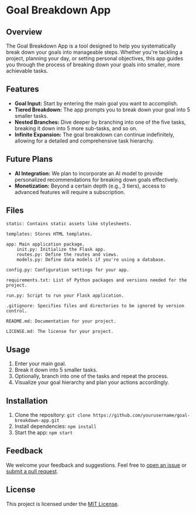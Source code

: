 # Goal Breakdown App

## Overview

The Goal Breakdown App is a tool designed to help you systematically break down your goals into manageable steps. Whether you're tackling a project, planning your day, or setting personal objectives, this app guides you through the process of breaking down your goals into smaller, more achievable tasks.

## Features

- **Goal Input:** Start by entering the main goal you want to accomplish.
- **Tiered Breakdown:** The app prompts you to break down your goal into 5 smaller tasks.
- **Nested Branches:** Dive deeper by branching into one of the five tasks, breaking it down into 5 more sub-tasks, and so on.
- **Infinite Expansion:** The goal breakdown can continue indefinitely, allowing for a detailed and comprehensive task hierarchy.

## Future Plans

- **AI Integration:** We plan to incorporate an AI model to provide personalized recommendations for breaking down goals effectively.
- **Monetization:** Beyond a certain depth (e.g., 3 tiers), access to advanced features will require a subscription.

## Files
    static: Contains static assets like stylesheets.

    templates: Stores HTML templates.

    app: Main application package.
        init.py: Initialize the Flask app.
        routes.py: Define the routes and views.
        models.py: Define data models if you're using a database.

    config.py: Configuration settings for your app.

    requirements.txt: List of Python packages and versions needed for the project.

    run.py: Script to run your Flask application.

    .gitignore: Specifies files and directories to be ignored by version control.

    README.md: Documentation for your project.

    LICENSE.md: The license for your project.

## Usage

1. Enter your main goal.
2. Break it down into 5 smaller tasks.
3. Optionally, branch into one of the tasks and repeat the process.
4. Visualize your goal hierarchy and plan your actions accordingly.

## Installation

1. Clone the repository: `git clone https://github.com/yourusername/goal-breakdown-app.git`
2. Install dependencies: `npm install`
3. Start the app: `npm start`

## Feedback

We welcome your feedback and suggestions. Feel free to [open an issue](https://github.com/yourusername/goal-breakdown-app/issues) or [submit a pull request](https://github.com/yourusername/goal-breakdown-app/pulls).

## License

This project is licensed under the [MIT License](LICENSE.md).
